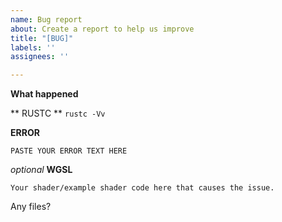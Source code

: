 ```yaml
---
name: Bug report
about: Create a report to help us improve
title: "[BUG]"
labels: ''
assignees: ''

---
```


**What happened**

** RUSTC **
`rustc -Vv`

**ERROR**
```shell
PASTE YOUR ERROR TEXT HERE
```

_optional_
**WGSL**
```wgsl
Your shader/example shader code here that causes the issue.
```
Any files?
